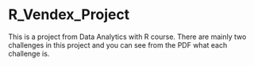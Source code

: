# R_Vendex_Project

This is a project from Data Analytics with R course. There are mainly two challenges in this project and you can see from the PDF what each challenge is.
